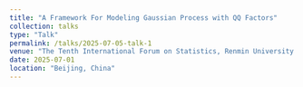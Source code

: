 ```yaml
---
title: "A Framework For Modeling Gaussian Process with QQ Factors"
collection: talks
type: "Talk"
permalink: /talks/2025-07-05-talk-1
venue: "The Tenth International Forum on Statistics, Renmin University of China (第十届中国人民大学国际统计论坛)"
date: 2025-07-01
location: "Beijing, China"
---
```


